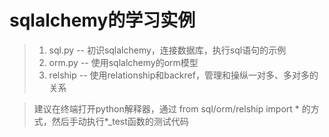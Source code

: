# sqlalchemy的学习实例
> 1. sql.py -- 初识sqlalchemy，连接数据库，执行sql语句的示例
> 2. orm.py -- 使用sqlalchemy的orm模型
> 3. relship -- 使用relationship和backref，管理和操纵一对多、多对多的关系

> 建议在终端打开python解释器，通过 from sql/orm/relship import * 的方式，然后手动执行*_test函数的测试代码
